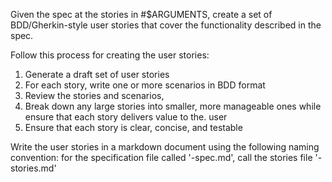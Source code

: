 Given the spec at the stories in #$ARGUMENTS, create a set of BDD/Gherkin-style user stories that cover the functionality described in the spec. 

Follow this process for creating the user stories:

1. Generate a draft set of user stories
2. For each story, write one or more scenarios in BDD format
3. Review the stories and scenarios, 
4. Break down any large stories into smaller, more manageable ones while ensure that each story delivers value to the. user
5. Ensure that each story is clear, concise, and testable

Write the user stories in a markdown document using the following naming convention: for the specification file called '<idea-name>-spec.md', call the stories file '<idea-name>-stories.md'